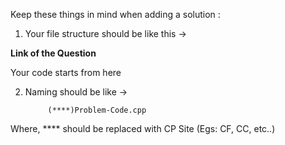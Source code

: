 Keep these things in mind when adding a solution :

1) Your file structure should be like this ->

**Link of the Question**

Your code starts from here

2) Naming should be like -> 

			(****)Problem-Code.cpp 

Where, **** should be replaced with CP Site (Egs: CF, CC, etc..)